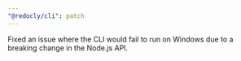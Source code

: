 ```yaml
---
"@redocly/cli": patch
---
```


Fixed an issue where the CLI would fail to run on Windows due to a breaking change in the Node.js API.
